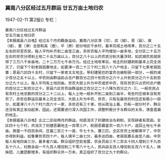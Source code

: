 ### 冀南八分区经过五月群运  廿五万亩土地归农

1947-02-11
第2版()
专栏：

    冀南八分区经过五月群运
    廿五万亩土地归农
    【本报威县八日电】经过五个月的翻身运动，冀南八分区清（河）、武（城）、恩（县）、故（城）、夏（津）全部和高（唐）、平（原）部分地区千余村，基本完成土地改革，百分之二十五左右的穷苦农民，每人平均补齐到二亩至三亩，赤贫农每人平均增加一亩多地，全分区二十五万左右的贫农分得到土地二十五万亩以上，百分之八十以上的农民分到大量浮财，如武城农民就获得了三万八千余亩地，二十二万万七千余万元。经过土地改革后，地主的封建剥削基本上完全消灭了，只留下个别老弱孤寡地主，如夏津一百二十三个村二百八十八户地主，只留下七家老弱孤寡；恩县六区四十五村，只留下一家老太太地主。带封建尾巴的富农也被削弱一部分，一般的减少百分之五十以上，中农则由群运前占总户数百分之四十到百分之六十上升到百分之六十五到百分之九十以上。每人平均有土地四亩。贫农大部上升为中农或贫中农，现存贫农只占农村总户数的百分之二到百分之十。恩县六区贫农由群运前之百分之二十八降为百分之六·三，一般贫民占有农村土地总数的百分之二十二以上，每人土地一般补齐到二亩到三亩半，有些村庄根本没有贫农了。赤贫在群运后基本上完全消灭，大部上升为中农、贫农，只有在最贫的村庄还有极小一部分，如夏津八十八个村六百六十一家，赤贫还有三十家。但从政治上看，仍有一部分村子，群众还没有真正发动起来，因此，还需要进行深入巩固工作，调整积极分子与群众的关系，清查遗漏的地主。
    【本报威县八日电】企之二区经两月的群运，彻底消灭了封建统治与剥削，实现耕者有其田。全区四十七个村，共消灭了封建恶霸地主一百零三户，削弱恶霸富农一百八十户，追回土地七千余亩。房屋一千四百余间、庄基二百三十一座、牛七十头、骡三匹。全区贫农土地都填平了，中农亦得到利益，如鲁寨贫农四十户，每人填平二亩七分，最多达四亩，老弱孤寡五亩至八亩。中农每人有地四亩三分，最多者六亩。群众组织空前发展，农会员由三千二百五十四人增到三千九百五十六人，妇救会由一千九百人增加到二千零八十七人，民兵由五百人增加到五百八十五人，姊妹团、儿童团都增多，有组织群众共一万余，真正组织了百分之九十的群众。
